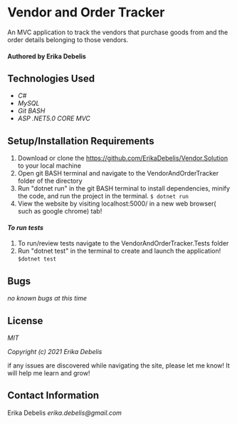# Vendor and Order Tracker

An MVC application to track the vendors that purchase goods from and the order details belonging to those vendors.

#### Authored by Erika Debelis

## Technologies Used

* _C#_
* _MySQL_
* _Git BASH_
* _ASP .NET5.0 CORE MVC_

## Setup/Installation Requirements

1. Download or clone the https://github.com/ErikaDebelis/Vendor.Solution to your local machine
2. Open git BASH terminal and navigate to the VendorAndOrderTracker folder of the directory
3. Run "dotnet run" in the git BASH terminal to install dependencies, minify the code, and run the project in the terminal.
    ``$ dotnet run``
4. View the website by visiting localhost:5000/ in a new web browser( such as google chrome) tab!
#### _To run tests_ ####
1. To run/review tests navigate to the VendorAndOrderTracker.Tests folder
2. Run "dotnet test" in the terminal to create and launch the application!
    ``$dotnet test``


## Bugs

_no known bugs at this time_

## License

_MIT_

_Copyright (c) 2021 Erika Debelis_

if any issues are discovered while navigating the site, please let me know! It will help me learn and grow!

## Contact Information

Erika Debelis _erika.debelis@gmail.com_